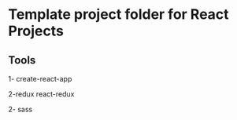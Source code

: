 # Template project folder for React Projects

## Tools

1- create-react-app

2-redux react-redux

2- sass

